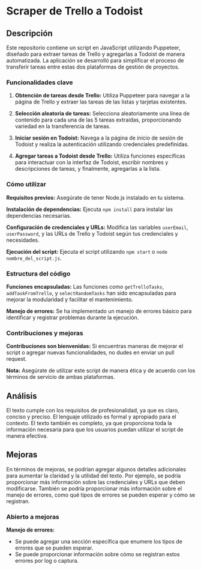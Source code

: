 # Scraper de Trello a Todoist

## Descripción

Este repositorio contiene un script en JavaScript utilizando Puppeteer, diseñado para extraer tareas de Trello y agregarlas a Todoist de manera automatizada. La aplicación se desarrolló para simplificar el proceso de transferir tareas entre estas dos plataformas de gestión de proyectos.

### Funcionalidades clave

1. **Obtención de tareas desde Trello:**
   Utiliza Puppeteer para navegar a la página de Trello y extraer las tareas de las listas y tarjetas existentes.

2. **Selección aleatoria de tareas:**
   Selecciona aleatoriamente una línea de contenido para cada una de las 5 tareas extraídas, proporcionando variedad en la transferencia de tareas.

3. **Iniciar sesión en Todoist:**
   Navega a la página de inicio de sesión de Todoist y realiza la autenticación utilizando credenciales predefinidas.

4. **Agregar tareas a Todoist desde Trello:**
   Utiliza funciones específicas para interactuar con la interfaz de Todoist, escribir nombres y descripciones de tareas, y finalmente, agregarlas a la lista.

### Cómo utilizar

**Requisitos previos:**
Asegúrate de tener Node.js instalado en tu sistema.

**Instalación de dependencias:**
Ejecuta `npm install` para instalar las dependencias necesarias.

**Configuración de credenciales y URLs:**
Modifica las variables `userEmail`, `userPassword`, y las URLs de Trello y Todoist según tus credenciales y necesidades.

**Ejecución del script:**
Ejecuta el script utilizando `npm start` o `node nombre_del_script.js`.

### Estructura del código

**Funciones encapsuladas:**
Las funciones como `getTrelloTasks`, `addTaskFromTrello`, y `selectRandomTasks` han sido encapsuladas para mejorar la modularidad y facilitar el mantenimiento.

**Manejo de errores:**
Se ha implementado un manejo de errores básico para identificar y registrar problemas durante la ejecución.

### Contribuciones y mejoras

**Contribuciones son bienvenidas:**
Si encuentras maneras de mejorar el script o agregar nuevas funcionalidades, no dudes en enviar un pull request.

**Nota:**
Asegúrate de utilizar este script de manera ética y de acuerdo con los términos de servicio de ambas plataformas.

## Análisis

El texto cumple con los requisitos de profesionalidad, ya que es claro, conciso y preciso. El lenguaje utilizado es formal y apropiado para el contexto. El texto también es completo, ya que proporciona toda la información necesaria para que los usuarios puedan utilizar el script de manera efectiva.

## Mejoras

En términos de mejoras, se podrían agregar algunos detalles adicionales para aumentar la claridad y la utilidad del texto. Por ejemplo, se podría proporcionar más información sobre las credenciales y URLs que deben modificarse. También se podría proporcionar más información sobre el manejo de errores, como qué tipos de errores se pueden esperar y cómo se registran.

### Abierto a mejoras

**Manejo de errores:**
- Se puede agregar una sección específica que enumere los tipos de errores que se pueden esperar.
- Se puede proporcionar información sobre cómo se registran estos errores por log o captura.
